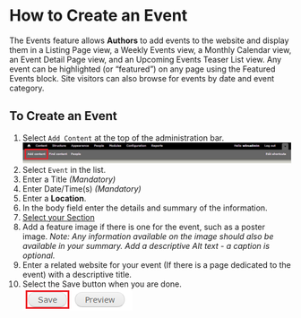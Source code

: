 # How to Create an Event
The Events feature allows **Authors** to add events to the website and display them in a Listing Page view, a Weekly Events view, a Monthly Calendar view, an Event Detail Page view, and an Upcoming Events Teaser List view. Any event can be highlighted (or “featured”) on any page using the Featured Events block. Site visitors can also browse for events by date and event category.

## To Create an Event
1. Select `Add Content` at the top of the administration bar.
![Add Content Highlighted](../images/ambac.png)
2. Select `Event` in the list.
3. Enter a Title *(Mandatory)*
4. Enter Date/Time(s) *(Mandatory)*
5. Enter a **Location**.
6. In the body field enter the details and summary of the information.
7. [Select your Section](../taxonomies.md#Sections)
8. Add a feature image if there is one for the event, such as a poster image. *Note: Any information available on the image should also be available in your summary. Add a descriptive Alt text - a caption is optional.*
9. Enter a related website for your event (If there is a page dedicated to the event) with a descriptive title.
10. Select the Save button when you are done.
![Image of Save Button](../images/save.png)
